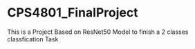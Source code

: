 # CPS4801_FinalProject
This is a Project Based on ResNet50 Model to finish a 2 classes classfication Task
